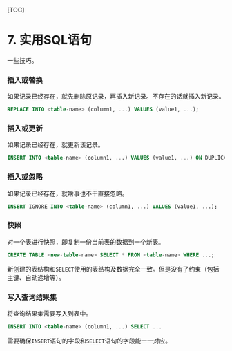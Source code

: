 [TOC]

# 7. 实用SQL语句

一些技巧。

### 插入或替换

如果记录已经存在，就先删除原记录，再插入新记录。不存在的话就插入新记录。

```sql
REPLACE INTO <table-name> (column1, ...) VALUES (value1, ...);
```

### 插入或更新

如果记录已经存在，就更新该记录。

```sql
INSERT INTO <table-name> (column1, ...) VALUES (value1, ...) ON DUPLICATE KEY UPDATE column1=value1, ...;
```

### 插入或忽略

如果记录已经存在，就啥事也不干直接忽略。

```sql
INSERT IGNORE INTO <table-name> (column1, ...) VALUES (value1, ...);
```

### 快照

对一个表进行快照，即复制一份当前表的数据到一个新表。

```sql
CREATE TABLE <new-table-name> SELECT * FROM <table-name> WHERE ...;
```

新创建的表结构和`SELECT`使用的表结构及数据完全一致。但是没有了约束（包括主键、自动递增等）。

### 写入查询结果集

将查询结果集需要写入到表中。

```sql
INSERT INTO <table-name> (column1, ...) SELECT ...
```

需要确保`INSERT`语句的字段和`SELECT`语句的字段能一一对应。

